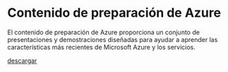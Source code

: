 <div>
<h1>Contenido de preparación de Azure</h1>
<p>El contenido de preparación de Azure proporciona un conjunto de presentaciones y demostraciones diseñadas para ayudar a aprender las características más recientes de Microsoft Azure y los servicios.</p>
<p><a href="http://go.microsoft.com/fwlink/p/?LinkId=331133" class="solution-cta-link light-font arrowbtn green">descargar</a></p>
</div>

<!---HONumber=Oct15_HO3-->